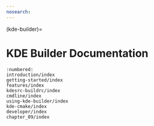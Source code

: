 ```yaml
---
nosearch:
---
```


(kde-builder)=
# KDE Builder Documentation

```{toctree}
:numbered:
introduction/index
getting-started/index
features/index
kdesrc-buildrc/index
cmdline/index
using-kde-builder/index
kde-cmake/index
developer/index
chapter_09/index
```
